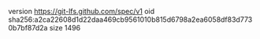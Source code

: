 version https://git-lfs.github.com/spec/v1
oid sha256:a2ca22608d1d22daa469cb9561010b815d6798a2ea6058df83d7730b7bf87d2a
size 1496
